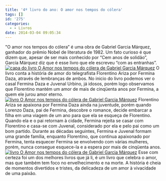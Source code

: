 ```yaml
---
title: '4º livro do ano: O amor nos tempos do cólera'
tags: []
id: '275'
categories:
  - - Livros
date: 2014-03-04 09:05:34
---
```


"O amor nos tempos do cólera” é uma obra de Gabriel Garcia Márquez, ganhador do prêmio Nobel de literatura de 1982. Um fato curioso é que dizem que, apesar de ser mais conhecido por “Cem anos de solidão”, García Márquez diz que é esse livro que ele escreveu “com as entranhas”. [![capa do livro O Amor nos tempos do cólera de Gabriel Garcia Márquez](http://162.243.62.160/wp-content/uploads/2014/03/dsc02267.jpg?w=650)](http://162.243.62.160/wp-content/uploads/2014/03/dsc02267.jpg) O livro conta a história de amor do telegrafista Florentino Ariza por Fermina Daza, através de lembranças de ambos. No inicio do livro podemos ver o casal Fermina Daza e Juvenal Urbino, já idosos, porém logo observamos que Florentino mantém um amor de mais de cinqüenta anos por Fermina, a quem ele jurou amor eterno. [![livro O Amor nos tempos do cólera de Gabriel Garcia Márquez](http://162.243.62.160/wp-content/uploads/2014/03/dsc02265.jpg?w=650)](http://162.243.62.160/wp-content/uploads/2014/03/dsc02265.jpg) Florentino Ariza se apaixona por Fermina Daza ainda na juventude, porém quando Lorenzo Daza, pai de Fermina, descobre o romance, decide embarcar a filha em uma viagem de um ano para que ela se esqueça de Florentino. Quando ela e o pai retornam à cidade, Fermina rejeita se casar com Florentino e casa-se com Juvenal, considerado por ela e pelo pai como um bom partido. Durante as décadas seguintes, Fermina e Juvenal formam uma grande família, enquanto Florentino, que continua apaixonado por Fermina, tenta esquecer Fermina se envolvendo com várias mulheres, porém, nunca consegue esquece-la e a espera por mais de cinqüenta anos. [![livro O Amor nos tempos do cólera de Gabriel Garcia Márquez](http://162.243.62.160/wp-content/uploads/2014/03/dsc02266.jpg?w=650)](http://162.243.62.160/wp-content/uploads/2014/03/dsc02266.jpg) Esse com certeza foi um dos melhores livros que já li, é um livro que celebra o amor, mas que também tem foco no envelhecimento e na morte. A história é cheia de momentos divertidos e tristes, da delicadeza de um amor à vivacidade de uma paixão.